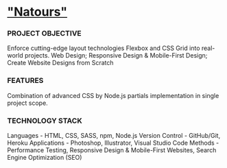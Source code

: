 # ["Natours"](https://res-natours.herokuapp.com/)

### PROJECT OBJECTIVE
Enforce cutting-edge layout technologies Flexbox and CSS Grid into real-world projects.
Web Design; Responsive Design & Mobile-First Design; Create Website Designs from Scratch

### FEATURES
Combination of advanced CSS by Node.js partials implementation in single project scope.

### TECHNOLOGY STACK
Languages - HTML, CSS, SASS, npm, Node.js
Version Control - GitHub/Git, Heroku
Applications - Photoshop, Illustrator, Visual Studio Code
Methods - Performance Testing, Responsive Design & Mobile-First Websites, Search Engine Optimization (SEO)